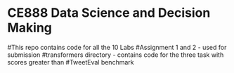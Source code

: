# CE888  Data Science and Decision Making
#This repo contains code for all the 10 Labs
#Assignment 1 and 2 - used for submission
#transformers directory - contains code for the three task with scores greater than 
#TweetEval benchmark
